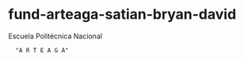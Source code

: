 # fund-arteaga-satian-bryan-david
Escuela Politécnica Nacional
    
      "A R T E A G A"
         
            







